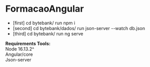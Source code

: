 # FormacaoAngular

- [first] cd bytebank/ run npm i
- [second] cd bytebank/dados/ run json-server --watch db.json
- [third] cd bytebank/ run ng serve

**Requirements Tools:**  
Node 16.13.2^  
Angular/core  
Json-server  
